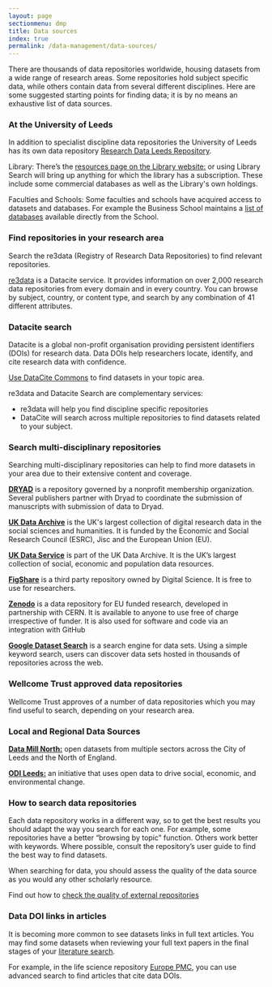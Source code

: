 ```yaml
---
layout: page
sectionmenu: dmp
title: Data sources
index: true
permalink: /data-management/data-sources/
---
```


There are thousands of data repositories worldwide, housing datasets from a wide range of research areas. Some repositories hold subject specific data, while others contain data from several different disciplines. Here are some suggested starting points for finding data; it is by no means an exhaustive list of data sources.

### At the University of Leeds
In addition to specialist discipline data repositories the University of Leeds has its own data repository [Research Data Leeds Repository](https://archive.researchdata.leeds.ac.uk). 

Library: There’s the [resources page on the Library website:](https://library.leeds.ac.uk/info/1103/databases) or using Library Search will bring up anything for which the library has a subscription. These include some commercial databases as well as the Library's own holdings.

Faculties and Schools: Some faculties and schools have acquired access to datasets and databases. For example the Business School maintains a [list of databases]( https://business.leeds.ac.uk/divisions-accounting-finance/doc/databases) available directly from the School. 

### Find repositories in your research area
Search the re3data (Registry of Research Data Repositories) to find relevant repositories.

[re3data](https://www.re3data.org/) is a Datacite service. It provides information on over 2,000 research data repositories from every domain and in every country. You can browse by subject, country, or content type, and search by any combination of 41 different attributes.

### Datacite search
Datacite is a global non-profit organisation providing persistent identifiers (DOIs) for research data. Data DOIs help researchers locate, identify, and cite research data with confidence.

[Use DataCite Commons](https://commons.datacite.org/) to find datasets in your topic area.

re3data and Datacite Search are complementary services:

* re3data will help you find discipline specific repositories
* DataCite will search across multiple repositories to find datasets related to your subject.

### Search multi-disciplinary repositories
Searching multi-disciplinary repositories can help to find more datasets in your area due to their extensive content and coverage.

**[DRYAD](https://datadryad.org/)** is a repository governed by a nonprofit membership organization. Several publishers partner with Dryad to coordinate the submission of manuscripts with submission of data to Dryad.

**[UK Data Archive](https://www.data-archive.ac.uk/)** is the UK's largest collection of digital research data in the social sciences and humanities. It is funded by the Economic and Social Research Council (ESRC), Jisc and the European Union (EU).

**[UK Data Service](https://ukdataservice.ac.uk/)** is part of the UK Data Archive. It is the UK’s largest collection of social, economic and population data resources.

**[FigShare](https://figshare.com/)** is a third party repository owned by Digital Science. It is free to use for researchers.

**[Zenodo](https://zenodo.org/)** is a data repository for EU funded research, developed in partnership with CERN. It is available to anyone to use free of charge irrespective of funder. It is also used for software and code via an integration with GitHub

**[Google Dataset Search](https://datasetsearch.research.google.com/)** is a search engine for data sets. Using a simple keyword search, users can discover data sets hosted in thousands of repositories across the web.

### Wellcome Trust approved data repositories
Wellcome Trust approves of a number of data repositories which you may find useful to search, depending on your research area.

### Local and Regional Data Sources
**[Data Mill North:](https://datamillnorth.org/)** open datasets from multiple sectors across the City of Leeds and the North of England.

**[ODI Leeds:](https://odileeds.org/data/)** an initiative that uses open data to drive social, economic, and environmental change.

### How to search data repositories
Each data repository works in a different way, so to get the best results you should adapt the way you search for each one. For example, some repositories have a better “browsing by topic” function. Others work better with keywords. Where possible, consult the repository’s user guide to find the best way to find datasets.

When searching for data, you should assess the quality of the data source as you would any other scholarly resource.

Find out how to [check the quality of external repositories](https://handbook.researchdata.leeds.ac.uk/data-management/ways-to-share-data/)

### Data DOI links in articles
It is becoming more common to see datasets links in full text articles. You may find some datasets when reviewing your full text papers in the final stages of your [literature search](https://library.leeds.ac.uk/info/1404/literature_searching/14/literature_searching_explained).

For example, in the life science repository [Europe PMC](https://europepmc.org/), you can use advanced search to find articles that cite data DOIs.
